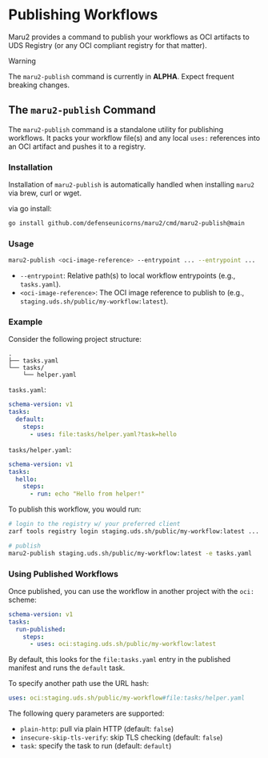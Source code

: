 # Publishing Workflows

Maru2 provides a command to publish your workflows as OCI artifacts to UDS Registry (or any OCI compliant registry for that matter).

> [!WARNING]
> The `maru2-publish` command is currently in **ALPHA**. Expect frequent breaking changes.

<!--
TODO: once out of ALPHA, this doc MAY be merged into ./syntax.md.

At the very minimum, ./syntax.md MUST be updated to showcase the `oci:` uses syntax and query parameters.
-->

## The `maru2-publish` Command

The `maru2-publish` command is a standalone utility for publishing workflows. It packs your workflow file(s) and any local `uses:` references into an OCI artifact and pushes it to a registry.

### Installation

Installation of `maru2-publish` is automatically handled when installing `maru2` via brew, curl or wget.

via go install:

```sh
go install github.com/defenseunicorns/maru2/cmd/maru2-publish@main
```

### Usage

```sh
maru2-publish <oci-image-reference> --entrypoint ... --entrypoint ...
```

- `--entrypoint`: Relative path(s) to local workflow entrypoints (e.g., `tasks.yaml`).
- `<oci-image-reference>`: The OCI image reference to publish to (e.g., `staging.uds.sh/public/my-workflow:latest`).

### Example

Consider the following project structure:

```plaintext
.
├── tasks.yaml
└── tasks/
    └── helper.yaml
```

`tasks.yaml`:

```yaml
schema-version: v1
tasks:
  default:
    steps:
      - uses: file:tasks/helper.yaml?task=hello
```

`tasks/helper.yaml`:

```yaml
schema-version: v1
tasks:
  hello:
    steps:
      - run: echo "Hello from helper!"
```

To publish this workflow, you would run:

```sh
# login to the registry w/ your preferred client
zarf tools registry login staging.uds.sh/public/my-workflow:latest ...

# publish
maru2-publish staging.uds.sh/public/my-workflow:latest -e tasks.yaml
```

### Using Published Workflows

Once published, you can use the workflow in another project with the `oci:` scheme:

```yaml
schema-version: v1
tasks:
  run-published:
    steps:
      - uses: oci:staging.uds.sh/public/my-workflow:latest
```

By default, this looks for the `file:tasks.yaml` entry in the published manifest and runs the `default` task.

To specify another path use the URL hash:

```yaml
uses: oci:staging.uds.sh/public/my-workflow#file:tasks/helper.yaml
```

The following query parameters are supported:

- `plain-http`: pull via plain HTTP (default: `false`)
- `insecure-skip-tls-verify`: skip TLS checking (default: `false`)
- `task`: specify the task to run (default: `default`)
